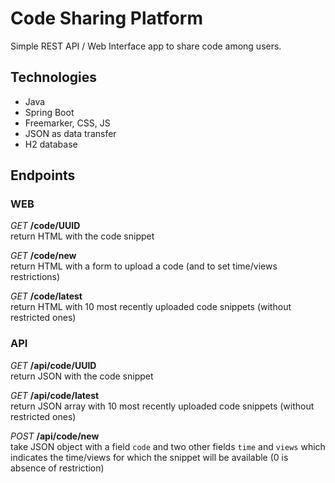 # Code Sharing Platform
Simple REST API / Web Interface app to share code among users.

## Technologies
- Java
- Spring Boot
- Freemarker, CSS, JS
- JSON as data transfer
- H2 database

## Endpoints

### WEB

*GET* **/code/UUID** <br>
return HTML with the code snippet

*GET* **/code/new** <br>
return HTML with a form to upload a code (and to set time/views restrictions)

*GET* **/code/latest** <br>
return HTML with 10 most recently uploaded code snippets (without restricted ones)

### API

*GET* **/api/code/UUID** <br>
return JSON with the code snippet

*GET* **/api/code/latest** <br>
return JSON array with 10 most recently uploaded code snippets (without restricted ones)

*POST* **/api/code/new** <br>
take JSON object with a field `code` and two other fields `time` and `views` which indicates the time/views for which the snippet will be available (0 is absence of restriction)

